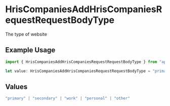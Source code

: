 # HrisCompaniesAddHrisCompaniesRequestRequestBodyType

The type of website

## Example Usage

```typescript
import { HrisCompaniesAddHrisCompaniesRequestRequestBodyType } from "apideck/models/operations";

let value: HrisCompaniesAddHrisCompaniesRequestRequestBodyType = "primary";
```

## Values

```typescript
"primary" | "secondary" | "work" | "personal" | "other"
```